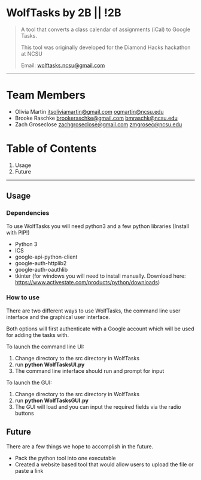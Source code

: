 # WolfTasks by 2B || !2B
> A tool that converts a class calendar of assignments (iCal) to Google Tasks.
> 
> This tool was originally developed for the Diamond Hacks hackathon at NCSU
> 
> Email: <wolftasks.ncsu@gmail.com>
<hr>

# Team Members
* Olivia Martin <itsoliviamartin@gmail.com> <ogmartin@ncsu.edu>
* Brooke Raschke <brookeraschke@gmail.com> <bmraschk@ncsu.edu>
* Zach Groseclose <zachgroseclose@gmail.com> <zmgrosec@ncsu.edu>

# Table of Contents
1) Usage
2) Future
<hr>

## Usage

### Dependencies
To use WolfTasks you will need python3 and a few python libraries (Install with PIP!)
* Python 3
* ICS
* google-api-python-client
* google-auth-httplib2 
* google-auth-oauthlib
* tkinter (for windows you will need to install manually. Download here: <https://www.activestate.com/products/python/downloads>)

### How to use
There are two different ways to use WolfTasks, the command line user interface and the graphical user interface.

Both options will first authenticate with a Google account which will be used for adding the tasks with.

To launch the command line UI:
1) Change directory to the src directory in WolfTasks
2) run **python WolfTasksUI.py**
3) The command line interface should run and prompt for input

To launch the GUI:
1) Change directory to the src directory in WolfTasks
2) run **python WolfTasksGUI.py**
3) The GUI will load and you can input the required fields via the radio buttons

## Future

There are a few things we hope to accomplish in the future. 
* Pack the python tool into one executable
* Created a website based tool that would allow users to upload the file or paste a link
